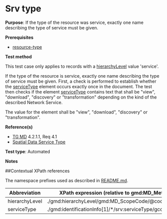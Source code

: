 # Srv type

**Purpose**: If the type of the resource was service, exactly one name describing the type of service must be given.

**Prerequisites**

* [resource-type](http://inspire.ec.europa.eu/id/ats/metadata/2.0/sds/resource-type)

**Test method**

This test case only applies to records with a [hierarchyLevel](#hierarchyLevel) value 'service'.

If the type of the resource is service, exactly one name describing the type of service must be given.
First, a check is performed to establish whether the [serviceType](#serviceType) element occurs exactly once in the document. The test then checks if the element [serviceType](#serviceType) contains text that shall be "view", "download", "discovery" or "transformation" depending on the kind of the described Network Service.

The value for the element shall be "view", "download", "discovery" or "transformation".

**Reference(s)**

* [TG MD](http://inspire.ec.europa.eu/id/ats/metadata/2.0/ns/README#ref_TG_MD) 4.2.1.1, Req 4.1
* [Spatial Data Service Type](http://inspire.ec.europa.eu/metadata-codelist/SpatialDataServiceType/SpatialDataServiceType.es.xml)

**Test type**: Automated

**Notes**

##Contextual XPath references

The namespace prefixes used as described in [README.md](http://inspire.ec.europa.eu/id/ats/metadata/2.0/ns/README#namespaces).

Abbreviation                                   |  XPath expression (relative to gmd:MD_Metadata)
-----------------------------------------------| -------------------------------------------------------------------------
<a name="hierarchyLevel"></a> hierarchyLevel | ./gmd:hierarchyLevel/gmd:MD_ScopeCode/@codeListValue
serviceType <a name="serviceType"></a>   | ./gmd:identificationInfo[1]/\*/srv:serviceType/gco:LocalName
